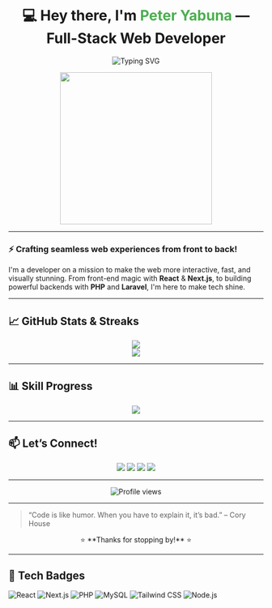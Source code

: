 <h1 align="center">💻 Hey there, I'm <span style="color:#4CAF50;">Peter Yabuna</span> — Full-Stack Web Developer</h1>

<p align="center">
  <img src="https://readme-typing-svg.herokuapp.com?font=Fira+Code&size=24&pause=1000&color=36BCF7&center=true&vCenter=true&width=435&lines=I+build+cool+stuff+with+code;Full-Stack+Developer+%7C+React+%2F+Next.js+%2F+PHP;Let's+make+the+web+awesome!+🔥" alt="Typing SVG" />
</p>

<p align="center">
  <img src="https://media.giphy.com/media/qgQUggAC3Pfv687qPC/giphy.gif" width="300" />
</p>

---

### ⚡ **Crafting seamless web experiences from front to back!**

I'm a developer on a mission to make the web more interactive, fast, and visually stunning. From front-end magic with **React** & **Next.js**, to building powerful backends with **PHP** and **Laravel**, I'm here to make tech shine.

---

## 📈 **GitHub Stats & Streaks**

<p align="center">
  <img src="https://github-readme-streak-stats.herokuapp.com?user=yabuna&theme=tokyonight&hide_border=true" />
  <br/>
  <img src="https://github-readme-stats.vercel.app/api/top-langs/?username=yabuna&layout=compact&theme=radical" />
</p>

---

## 📊 **Skill Progress**

<p align="center">
  <img src="https://github-readme-stats.vercel.app/api?username=yabuna&show_icons=true&hide_title=true&count_private=true&hide=prs&theme=tokyonight" />
</p>

---

## 📫 **Let’s Connect!**

<p align="center">
  <a href="https://yabuna.czwstudio.xyz"><img src="https://img.shields.io/badge/Portfolio-000?style=for-the-badge&logo=vercel&logoColor=white" /></a>
  <a href="https://linkedin.com/in/yabuna"><img src="https://img.shields.io/badge/LinkedIn-0077B5?style=for-the-badge&logo=linkedin&logoColor=white" /></a>
  <a href="https://twitter.com/yabuna"><img src="https://img.shields.io/badge/Twitter-1DA1F2?style=for-the-badge&logo=twitter&logoColor=white" /></a>
  <a href="mailto:yabupedro@gmail.com"><img src="https://img.shields.io/badge/Email-D14836?style=for-the-badge&logo=gmail&logoColor=white" /></a>
</p>

---

<p align="center">
  <img src="https://komarev.com/ghpvc/?username=yabuna&style=flat-square&color=blue" alt="Profile views" />
</p>

---

> “Code is like humor. When you have to explain it, it’s bad.” – Cory House

<p align="center">
  ⭐ **Thanks for stopping by!** ⭐
</p>

---

## 🚀 **Tech Badges**


![React](https://img.shields.io/badge/React-61DAFB?style=for-the-badge&logo=react&logoColor=black)
![Next.js](https://img.shields.io/badge/Next.js-000000?style=for-the-badge&logo=nextdotjs&logoColor=white)
![PHP](https://img.shields.io/badge/PHP-777BB4?style=for-the-badge&logo=php&logoColor=white)
![MySQL](https://img.shields.io/badge/MySQL-4479A1?style=for-the-badge&logo=mysql&logoColor=white)
![Tailwind CSS](https://img.shields.io/badge/Tailwind_CSS-06B6D4?style=for-the-badge&logo=tailwindcss&logoColor=white)
![Node.js](https://img.shields.io/badge/Node.js-339933?style=for-the-badge&logo=node.js&logoColor=white)
